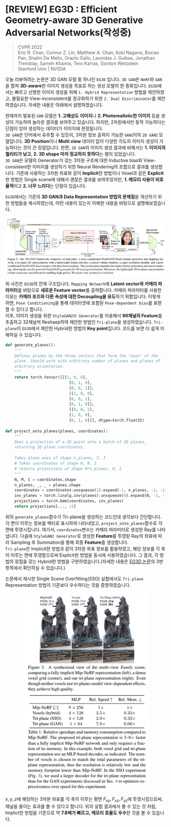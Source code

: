 # [REVIEW] EG3D : Efficient Geometry-aware 3D Generative Adversarial Networks(작성중)
> CVPR 2022 </br>
> Eric R. Chan, Connor Z. Lin, Matthew A. Chan, Koki Nagano, Boxiao Pan, Shalini De Mello, Orazio Gallo, Leonidas J. Guibas, Jonathan Tremblay, Sameh Khamis, Tero Karras, Gordon Wetzstein </br>
> Stanford Univ | NVIDIA

오늘 리뷰하려는 논문은 3D GAN 모델 중 하나인 `EG3D` 입니다. `3D GAN`은 `NeRF`와 `GAN`을 합쳐 **3D-aware**한 이미지 생성을 목표로 하는 생성 모델의 한 종류입니다. `EG3D`에서는 빠르고 선명한 이미지 생성을 위해 `1. Hybrid Representation` 방법을 제안하였고, 불필요한 View-inconsistent를 정규화하기 위한 `2. Dual Discriminator`를 제안하였습니다. 자세한 내용은 아래에서 설명하겠습니다.

현재까지 발표된 `GAN` 모델은 **1. 고해상도 이미지**나 **2. Photorealistic한 이미지** 등을 생성이 가능하여 놀라운 결과를 보여주고 있습니다. 하지만, 2차원에서만 동작 가능하다는 단점이 있어 생성하는 데이터가 이미지에 한정됩니다. </br>
`3D GAN`은 단어에서 유추할 수 있듯이, 3차원 정보 출력이 가능한 `GAN`(이하 `2D GAN`) 모델입니다. **3D Position**이나 **Multi view** 데이터 없이 다양한 각도의 이미지 생성이 가능하다는 것이 큰 장점입니다. 한편, `2D GAN`의 이미지 생성 결과에 비해서는 **1. 이미지의 퀄리티가 낮고**, **2. 3D shape 마저 정교하지 못하다**는 평이 있었습니다. </br>
`3D GAN`은 모델의 Generator가 갖는 3차원 구조에 대한 Inductive bias와 View-consistent한 이미지를 생성하기 위한 Neural Rendering의 조합으로 결과를 생성합니다. 기존에 사용하는 3차원 좌표와 같이 **Implicit**한 방법이나 Voxel과 같은 **Explicit**한 방법은 Single scene에 대해서 괜찮은 결과를 보여주었지만, **1. 메모리 사용이 비효율적**이고 **2. 너무 느리다**는 단점이 있습니다.

`EG3D`에서는 기존의 **3D GAN과 Data Representation 방법의 문제점**을 개선하기 위한 방법들을 제시하였는데, 어떤 내용이 있는지 이해한 내용을 바탕으로 설명해보겠습니다.

<p align=center>
    <img src="./image/framework.jpg">
</p>

위 사진은 `EG3D`의 전체 구조입니다. `Mapping Network`에 **Latent vector와 카메라 파라미터**를 바탕으로 **새로운 Feature vector**를 출력합니다. 카메라 파라미터를 사용한 이유는 **카메라 포즈와 다른 속성에 대한 Decoupling을 유도**하기 위함입니다. 이렇게 하면, `Pose Conditioning`을 통해 데이터셋에 포함된 `Pose-dependent bias`를 표현할 수 있다고 합니다. </br>
이후, 이미지 생성을 위한 `StyleGAN2의 Generator`를 이용해서 **96채널의 Feature**를 추출하고 32채널씩 Reshaep하여 제안한 방법인 `Tri-plane`을 생성하였습니다. `Tri-plane`이 `EG3D`에서 제안한 Hybrid한 방법의 **Key point**입니다. 코드를 보면 더 쉽게 이해하실 수 있습니다.

```python
def generate_planes():
    """
    Defines planes by the three vectors that form the "axes" of the
    plane. Should work with arbitrary number of planes and planes of
    arbitrary orientation.
    """
    return torch.tensor([[[1, 0, 0],
                            [0, 1, 0],
                            [0, 0, 1]],
                            [[1, 0, 0],
                            [0, 0, 1],
                            [0, 1, 0]],
                            [[0, 0, 1],
                            [1, 0, 0],
                            [0, 1, 0]]], dtype=torch.float32)

def project_onto_planes(planes, coordinates):
    """
    Does a projection of a 3D point onto a batch of 2D planes,
    returning 2D plane coordinates.

    Takes plane axes of shape n_planes, 3, 3
    # Takes coordinates of shape N, M, 3
    # returns projections of shape N*n_planes, M, 2
    """
    N, M, C = coordinates.shape
    n_planes, _, _ = planes.shape
    coordinates = coordinates.unsqueeze(1).expand(-1, n_planes, -1, -1).reshape(N*n_planes, M, 3)
    inv_planes = torch.linalg.inv(planes).unsqueeze(0).expand(N, -1, -1, -1).reshape(N*n_planes, 3, 3)
    projections = torch.bmm(coordinates, inv_planes)
    return projections[..., :2]
```

위의 `generate_planes`함수가 Tri-plane을 생성하는 코드인데 생각보다 간단합니다. 각 면이 이루는 정보를 벡터로 표시하여 나타내었고, `project_onto_planes`함수로 각 면에 투영시킵니다. 여기서, `coordinates`변수는 카메라 파라미터로 생성한 Ray를 나타냅니다. 다음에 `StyleGAN2 Generator`로 생성한 **Feature**를 투영된 Ray의 좌표에 따라 Sampling 후 Summation을 통해 최종 **Feature**를 생성합니다. </br>
`Tri-plane`은 Implicit한 방법과 같이 3차원 좌표 정보를 활용하였고, 해당 정보를 각 축이 이루는 면에 투영함으로써 Explicit한 방법을 동시에 사용하였습니다. 그 결과, 각 방법의 장점을 갖는 Hybrid한 방법을 구현하였습니다.(자세한 내용은 [EG3D 논문]("https://nvlabs.github.io/eg3d/media/eg3d.pdf")의 3번 항목에서 확인하실 수 있습니다.) </br>

논문에서 제시한 Single Scene Overfitting(SSO) 실험에서도 `Tri-plane` Representation 방법이 기존보다 우수하다는 것을 증명하였습니다.

<p align=center>
    <img src="./image/sso.jpg">
</p>

$x, y, z$에 해당하는 3차원 좌표를 각 축이 이루는 평면 $F_{xy}, F_{xz}, F_{yz}$에 투영시킴으로써, 채널을 줄이는 효과를 볼 수 있다고 합니다. 위의 실험 결과에서 볼 수 있는 것 처럼, Implict한 방법을 기준으로 약 **7.8배가 빠르고, 메모리 효율도 우수**한 것을 볼 수 있습니다.